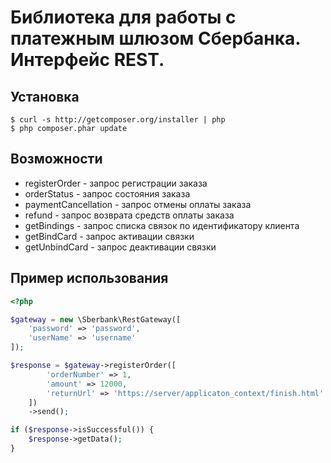 # Библиотека для работы с платежным шлюзом Сбербанка. Интерфейс REST.

## Установка

    $ curl -s http://getcomposer.org/installer | php
    $ php composer.phar update

## Возможности

 - registerOrder - запрос регистрации заказа
 - orderStatus - запрос состояния заказа
 - paymentCancellation - запрос отмены оплаты заказа
 - refund - запрос возврата средств оплаты заказа
 - getBindings - запрос списка связок по идентификатору клиента
 - getBindCard - запрос активации связки
 - getUnbindCard - запрос деактивации связки

## Пример использования

```php
<?php

$gateway = new \Sberbank\RestGateway([
    'password' => 'password',
    'userName' => 'username'
]);

$response = $gateway->registerOrder([
        'orderNumber' => 1,
        'amount' => 12000,
        'returnUrl' => 'https://server/applicaton_context/finish.html'
    ])
    ->send();

if ($response->isSuccessful()) {
    $response->getData();
}
```